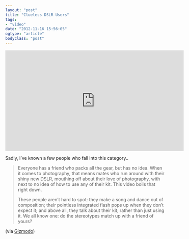 ```yaml
---
layout: "post"
title: "Clueless DSLR Users"
tags: 
- "video"
date: "2012-11-16 15:56:05"
ogtype: "article"
bodyclass: "post"
---
```


<iframe allowfullscreen="" frameborder="0" height="315" src="http://www.youtube.com/embed/LApO_BDRE8M" width="560"></iframe>

Sadly, I’ve known a few people who fall into this category..

> Everyone has a friend who packs all the gear, but has no idea. When it comes to photography, that means mates who run around with their shiny new DSLR, mouthing off about their love of photography, with next to no idea of how to use any of their kit. This video boils that right down.
> 
> These people aren’t hard to spot: they make a song and dance out of composition; their pointless integrated flash pops up when they don’t expect it; and above all, they talk about their kit, rather than just using it. We all know one: do the stereotypes match up with a friend of yours?

(via [Gizmodo](http://gizmodo.com/5960057/this-hilarious-video-pokes-fun-at-clueless-dslr-users))